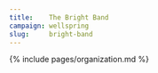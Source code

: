 ```yaml
---
title:    The Bright Band
campaign: wellspring
slug:     bright-band
---
```


{% include pages/organization.md %}
